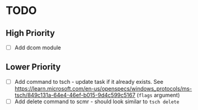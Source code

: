 # TODO

## High Priority
- [ ] Add dcom module

## Lower Priority
- [ ] Add command to tsch - update task if it already exists. See https://learn.microsoft.com/en-us/openspecs/windows_protocols/ms-tsch/849c131a-64e4-46ef-b015-9d4c599c5167 (`flags` argument)
- [ ] Add delete command to scmr - should look similar to `tsch delete`